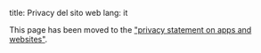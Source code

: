 title: Privacy del sito web
lang: it

This page has been moved to the ["privacy statement on apps and websites"](gdpr).

